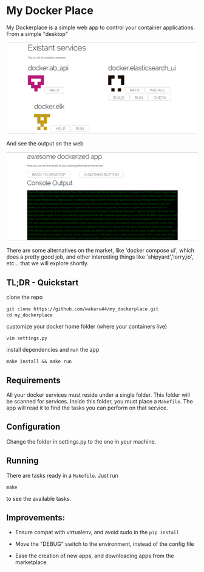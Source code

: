 
# My Docker Place

My Dockerplace is a simple web app to control your container applications. From a simple "desktop"

![An example of the desktop, with your docker services on display](https://raw.githubusercontent.com/wakaru44/my_dockerplace/master/doc/img/screen_desktop_01.png)

And see the output on the web

![An example (with fake data) of how the output would look like](https://raw.githubusercontent.com/wakaru44/my_dockerplace/master/doc/img/screen_console_01.png)

There are some alternatives on the market, like 'docker compose ui', which does a pretty good job, and other interesting things like 'shipyard','lorry,io', etc... that we will explore shortly.


## TL;DR - Quickstart

clone the repo

    git clone https://github.com/wakaru44/my_dockerplace.git
    cd my_dockerplace

customize your docker home folder (where your containers live)

    vim settings.py

install dependencies and run the app

    make install && make run

## Requirements

All your docker services must reside under a single folder. This folder will be scanned for services.
Inside this folder, you must place a `Makefile`. The app will read it to find the tasks you can perform on that service.

## Configuration

Change the folder in settings.py to the one in your machine.

## Running

There are tasks ready in a `Makefile`. Just run

    make

to see the available tasks.


## Improvements:

- Ensure compat with virtualenv, and avoid sudo in the `pip install`

- Move the "DEBUG" switch to the environment, instead of the config file

- Ease the creation of new apps, and downloading apps from the marketplace
